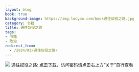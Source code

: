 ```yaml
---
layout: blog
book: true
background-image: https://img.locyoo.com/book通往奴役之路.jpg
category: 书籍
title: 通往奴役之路
tags:
- 书籍
- 政治
redirect_from:
  - /2024/03/通往奴役之路/
---
```

![](https://img.locyoo.com/book通往奴役之路.jpg)
通往奴役之路: <a name = "ref1" href="https://url18.ctfile.com/f/50983618-1377644581-2f99ef?p=3619">点击下载</a>，访问密码请点击右上方“关于”自行查看